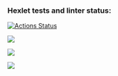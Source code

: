 ### Hexlet tests and linter status:
[![Actions Status](https://github.com/alekseevgr/frontend-project-lvl1/workflows/hexlet-check/badge.svg)](https://github.com/alekseevgr/frontend-project-lvl1/actions)

<p><a href="https://codeclimate.com/github/alekseevgr/frontend-project-lvl1/maintainability"><img src="https://api.codeclimate.com/v1/badges/ad37fa1ea5279b07d332/maintainability" /></a></p>

<a href="https://asciinema.org/a/fmHxARRDSUMqMl4S5zDAAEMW9" target="_blank"><img src="https://asciinema.org/a/fmHxARRDSUMqMl4S5zDAAEMW9.svg" /></a>

<a href="https://asciinema.org/a/33qQ4zFwrTtNoNIetKzcZQk5v" target="_blank"><img src="https://asciinema.org/a/33qQ4zFwrTtNoNIetKzcZQk5v.svg" /></a>
